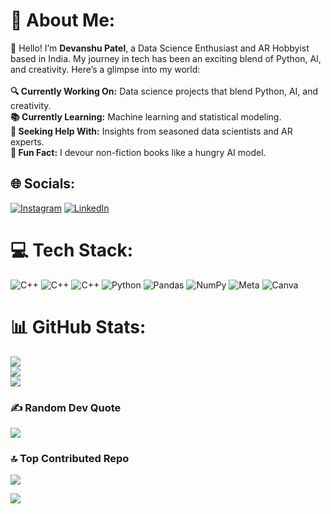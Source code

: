 # 💫 About Me:
👋 Hello! I’m **Devanshu Patel**, a Data Science Enthusiast and AR Hobbyist based in India. My journey in tech has been an exciting blend of Python, AI, and creativity. Here’s a glimpse into my world:<br><br>**🔍 Currently Working On:** Data science projects that blend Python, AI, and creativity.<br>**📚 Currently Learning:** Machine learning and statistical modeling.<br>**🙌 Seeking Help With:** Insights from seasoned data scientists and AR experts.<br>**📖 Fun Fact:** I devour non-fiction books like a hungry AI model.


## 🌐 Socials:
[![Instagram](https://img.shields.io/badge/Instagram-%23E4405F.svg?logo=Instagram&logoColor=white)](https://www.instagram.com/devanshu.exe) [![LinkedIn](https://img.shields.io/badge/LinkedIn-%230077B5.svg?logo=linkedin&logoColor=white)](https://linkedin.com/in/devanshu-patel-) 

# 💻 Tech Stack:
![C++](https://img.shields.io/badge/c++-%2300599C.svg?style=plastic&logo=c%2B%2B&logoColor=white) ![C++](https://img.shields.io/badge/c++-%2300599C.svg?style=plastic&logo=c%2B%2B&logoColor=white) ![C++](https://img.shields.io/badge/c++-%2300599C.svg?style=plastic&logo=c%2B%2B&logoColor=white) ![Python](https://img.shields.io/badge/python-3670A0?style=plastic&logo=python&logoColor=ffdd54) ![Pandas](https://img.shields.io/badge/pandas-%23150458.svg?style=plastic&logo=pandas&logoColor=white) ![NumPy](https://img.shields.io/badge/numpy-%23013243.svg?style=plastic&logo=numpy&logoColor=white) ![Meta](https://img.shields.io/badge/Meta-%230467DF.svg?style=plastic&logo=Meta&logoColor=white) ![Canva](https://img.shields.io/badge/Canva-%2300C4CC.svg?style=plastic&logo=Canva&logoColor=white)
# 📊 GitHub Stats:
![](https://github-readme-stats.vercel.app/api?username=DataAlchemyScribe&theme=prussian&hide_border=false&include_all_commits=false&count_private=false)<br/>
![](https://github-readme-streak-stats.herokuapp.com/?user=DataAlchemyScribe&theme=prussian&hide_border=false)<br/>
![](https://github-readme-stats.vercel.app/api/top-langs/?username=DataAlchemyScribe&theme=prussian&hide_border=false&include_all_commits=false&count_private=false&layout=compact)

### ✍️ Random Dev Quote
![](https://quotes-github-readme.vercel.app/api?type=horizontal&theme=tokyonight)

### 🔝 Top Contributed Repo
![](https://github-contributor-stats.vercel.app/api?username=DataAlchemyScribe&limit=5&theme=cobalt&combine_all_yearly_contributions=true)


[![](https://visitcount.itsvg.in/api?id=DataAlchemyScribe&icon=1&color=9)](https://visitcount.itsvg.in)
